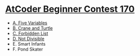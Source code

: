 # [AtCoder Beginner Contest 170](https://atcoder.jp/contests/abc170)

- [A. Five Variables](https://github.com/wingkwong/competitive-programming/tree/master/atcoder/contests/abc170/A.cpp)
- [B. Crane and Turtle](https://github.com/wingkwong/competitive-programming/tree/master/atcoder/contests/abc170/B.cpp)
- [C. Forbidden List](https://github.com/wingkwong/competitive-programming/tree/master/atcoder/contests/abc170/C.cpp)
- [D. Not Divisible](https://github.com/wingkwong/competitive-programming/tree/master/atcoder/contests/abc170/D.cpp)
- E. Smart Infants
- F. Pond Skater
